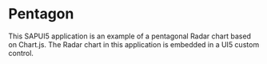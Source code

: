 # Pentagon

This SAPUI5 application is an example of a pentagonal Radar chart based on Chart.js. The Radar chart in this application is embedded in a UI5 custom control.
